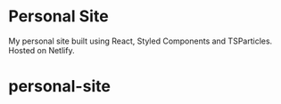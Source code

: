 # Personal Site

My personal site built using React, Styled Components and TSParticles. Hosted on Netlify.
# personal-site
